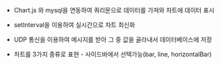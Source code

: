 - Chart.js 와 mysql을 연동하여 쿼리문으로 데이터를 가져와 차트에 데이터 표시

- setInterval을 이용하여 실시간으로 차트 최신화

- UDP 통신을 이용하여 메시지를 받아 그 중 값을 골라내서 데이터베이스에 저장

- 차트를 3가지 종류로 표현 - 사이드바에서 선택가능(bar, line, horizontalBar)
